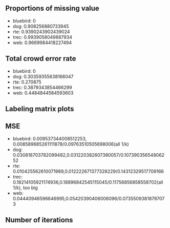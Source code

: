 ## Proportions of missing value
- bluebird: 0
- dog: 0.908256880733945
- rte: 0.9390243902439024
- trec: 0.9939058049887934
- web: 0.9669984418227494

## Total crowd error rate
- bluebird: 0
- dog: 0.30359355638166047
- rte: 0.270875
- trec: 0.3879343854466299
- web: 0.4484844584593603

## Labeling matrix plots

## MSE

- bluebird: 0.009537344008512253, 0.008589685261111878/0.09763510505698006(all 1/k)
- dog: 0.030818703782099482,0.031220382607380057/0.10739035654806252
- rte: 0.010425562610071989,0.012222671377328229/0.14312329517709166
- trec: 0.18214105921174936,0.18896842545115045/0.11756856858558702(all 1/k), too big
- web: 0.04440946596646995,0.05420390406006096/0.07355093818797073

## Number of iterations